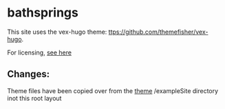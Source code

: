 # bathsprings

This site uses the vex-hugo theme: [ttps://github.com/themefisher/vex-hugo](https://github.com/themefisher/vex-hugo).

For licensing, [see here](https://github.com/themefisher/vex-hugo)

## Changes:

Theme files have been copied over from the [theme](https://github.com/themefisher/vex-hugo) /exampleSite directory inot this root layout
